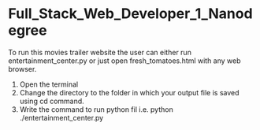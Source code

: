 # Full_Stack_Web_Developer_1_Nanodegree
To run this movies trailer website the user can either run entertainment_center.py or just open fresh_tomatoes.html with any web browser.
1. Open the terminal
2. Change the directory to the folder in which your output file is saved using cd command.
3. Write the command to run python fil i.e. python ./entertainment_center.py